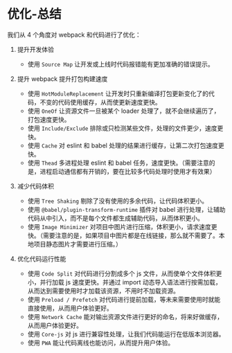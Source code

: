 # 优化-总结

我们从 4 个角度对 webpack 和代码进行了优化：

1. 提升开发体验

    - 使用 `Source Map` 让开发或上线时代码报错能有更加准确的错误提示。

2. 提升 webpack 提升打包构建速度

    - 使用 `HotModuleReplacement` 让开发时只重新编译打包更新变化了的代码，不变的代码使用缓存，从而使更新速度更快。
    - 使用 `OneOf` 让资源文件一旦被某个 loader 处理了，就不会继续遍历了，打包速度更快。
    - 使用 `Include/Exclude` 排除或只检测某些文件，处理的文件更少，速度更快。
    - 使用 `Cache` 对 eslint 和 babel 处理的结果进行缓存，让第二次打包速度更快。
    - 使用 `Thead` 多进程处理 eslint 和 babel 任务，速度更快。（需要注意的是，进程启动通信都有开销的，要在比较多代码处理时使用才有效果）

3. 减少代码体积

    - 使用 `Tree Shaking` 剔除了没有使用的多余代码，让代码体积更小。
    - 使用 `@babel/plugin-transform-runtime` 插件对 babel 进行处理，让辅助代码从中引入，而不是每个文件都生成辅助代码，从而体积更小。
    - 使用 `Image Minimizer` 对项目中图片进行压缩，体积更小，请求速度更快。（需要注意的是，如果项目中图片都是在线链接，那么就不需要了。本地项目静态图片才需要进行压缩。）

4. 优化代码运行性能

    - 使用 `Code Split` 对代码进行分割成多个 js 文件，从而使单个文件体积更小，并行加载 js 速度更快。并通过 import 动态导入语法进行按需加载，从而达到需要使用时才加载该资源，不用时不加载资源。
    - 使用 `Preload / Prefetch` 对代码进行提前加载，等未来需要使用时就能直接使用，从而用户体验更好。
    - 使用 `Network Cache` 能对输出资源文件进行更好的命名，将来好做缓存，从而用户体验更好。
    - 使用 `Core-js` 对 js 进行兼容性处理，让我们代码能运行在低版本浏览器。
    - 使用 `PWA` 能让代码离线也能访问，从而提升用户体验。
